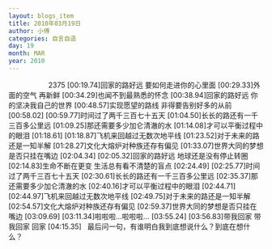 ```yaml
---
layout: blogs_item
title: 2010年03月19日
author: 小傅
categories: 自言自语
day: 19
month: MAR
year: 2010
---
```





&nbsp;&nbsp;&nbsp;&nbsp;&nbsp;&nbsp;&nbsp;&nbsp;&nbsp;&nbsp;&nbsp;&nbsp;&nbsp;&nbsp;&nbsp;&nbsp;&nbsp;&nbsp;&nbsp;
2375
[00:19.74]回家的路好远 要如何走进你的心里面
[00:29.33]外面的空气 再新鲜
[00:34.29]也闻不到最熟悉的怀念
[00:38.94]回家的路好远 你的坚决我自己的世界
[00:48.57]实现愿望的路线 非得要告别好多的从前
[00:58.02]
[00:59.77]时间过了两千三百七十五天
[01:04.50]长长的路还有一千三百多公里远
[01:09.25]那还需要多少加仑清澈的水
[01:14.08]才可以平衡过程中的眼泪
[01:18.61]
[01:18.87]飞机来回越过无数次地平线
[01:23.52]对于未来的路还是一知半解
[01:28.27]文化大熔炉对种族还存有偏见
[01:33.07]世界大同的梦想是否只挂在嘴边
[02:04.34]
[02:05.32]回家的路好远 地球还是没有停止转圈
[02:14.83]生命不断在更变 生活总有看不清楚的盲点
[02:24.49]
[02:25.77]时间过了两千三百七十五天
[02:30.61]长长的路还有一千三百多公里远
[02:35.37]那还需要多少加仑清澈的水
[02:40.16]才可以平衡过程中的眼泪
[02:44.71]
[02:44.97]飞机来回越过无数次地平线
[02:49.75]对于未来的路还是一知半解
[02:54.57]文化大熔炉对种族还存有偏见
[02:59.37]世界大同的梦想是否只挂在嘴边
[03:09.69]
[03:11.34]啦啦啦...啦啦啦...
[03:55.24]
[03:56.83]带我回家 带我回家 回家
[04:15.35]
&nbsp;
最后问一句，有谁明白我到底想说什么？到底在想什么？


